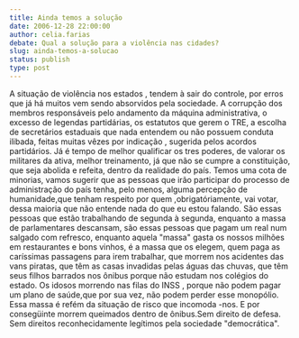 ```yaml
---
title: Ainda temos a solução
date: 2006-12-28 22:00:00
author: celia.farias
debate: Qual a solução para a violência nas cidades?
slug: ainda-temos-a-solucao
status: publish 
type: post
---
```


A situação de violência nos estados , tendem à sair do controle, por erros que já há muitos vem sendo absorvidos pela sociedade. A corrupção dos membros responsáveis pelo andamento da máquina administrativa, o excesso de legendas partidárias, os estatutos que gerem o TRE, a escolha de secretários estaduais que nada entendem ou não possuem conduta ilibada, feitas muitas vêzes por indicação , sugerida pelos acordos partidários. Já é tempo de melhor qualificar os tres poderes, de valorar os militares da ativa, melhor treinamento, já que não se cumpre a constituição, que seja abolida e refeita, dentro da realidade do país. Temos uma cota de minorias, vamos sugerir que as pessoas que irão participar do processo de administração do país tenha, pelo menos, alguma percepção de humanidade,que tenham respeito por quem ,obrigatóriamente, vai votar, dessa maioria que não entende nada do que eu estou falando. São essas pessoas que estão trabalhando de segunda à segunda, enquanto a massa de parlamentares descansam, são essas pessoas que pagam um real num salgado com refresco, enquanto aquela "massa" gasta os nossos milhões em restaurantes e bons vinhos, é a massa que os elegem, quem paga as caríssimas passagens para irem trabalhar, que morrem nos acidentes das vans piratas, que têm as casas invadidas pelas águas das chuvas, que têm seus filhos barrados nos ônibus porque não estudam nos colégios do estado. Os idosos morrendo nas filas do INSS , porque não podem pagar um plano de saúde,que por sua vez, não podem perder esse monopólio. Essa massa é refém da situação de risco que incomoda -nos. E por consegüinte morrem queimados dentro de ônibus.Sem direito de defesa. Sem direitos reconhecidamente legítimos pela sociedade "democrática".
